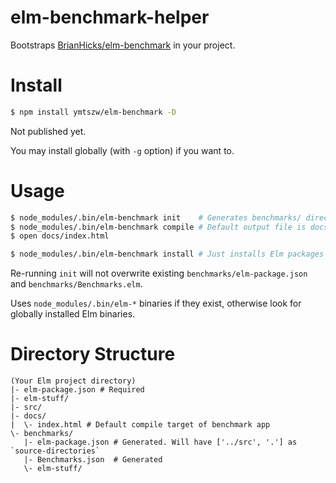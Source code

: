 # elm-benchmark-helper

Bootstraps [BrianHicks/elm-benchmark][eb] in your project.

[eb]: https://github.com/BrianHicks/elm-benchmarks

# Install

```sh
$ npm install ymtszw/elm-benchmark -D
```

Not published yet.

You may install globally (with `-g` option) if you want to.

# Usage

```sh
$ node_modules/.bin/elm-benchmark init    # Generates benchmarks/ directory with sample benchmark app
$ node_modules/.bin/elm-benchmark compile # Default output file is docs/index.html
$ open docs/index.html

$ node_modules/.bin/elm-benchmark install # Just installs Elm packages in benchmarks/elm-package.json
```

Re-running `init` will not overwrite existing `benchmarks/elm-package.json` and `benchmarks/Benchmarks.elm`.

Uses `node_modules/.bin/elm-*` binaries if they exist, otherwise look for globally installed Elm binaries.

# Directory Structure

```
(Your Elm project directory)
|- elm-package.json # Required
|- elm-stuff/
|- src/
|- docs/
|  \- index.html # Default compile target of benchmark app
\- benchmarks/
   |- elm-package.json # Generated. Will have ['../src', '.'] as `source-directories`
   |- Benchmarks.json  # Generated
   \- elm-stuff/
```
